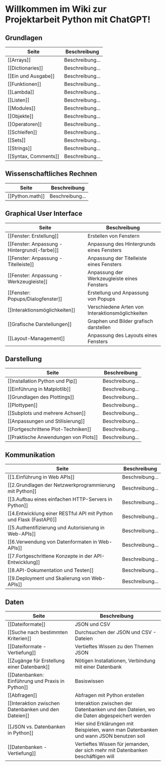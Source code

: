 # Willkommen im Wiki zur Projektarbeit Python mit ChatGPT!

## Grundlagen
| Seite | Beschreibung |
| ----------- | ----------- |
| [[Arrays]] | Beschreibung... |
| [[Dictionaries]] | Beschreibung... |
| [[Ein und Ausgabe]] | Beschreibung... |
| [[Funktionen]] | Beschreibung... |
| [[Lambda]] | Beschreibung... |
| [[Listen]] | Beschreibung... |
| [[Modules]] | Beschreibung... |
| [[Objekte]] | Beschreibung... |
| [[Operatoren]] | Beschreibung... |
| [[Schleifen]] | Beschreibung... |
| [[Sets]] | Beschreibung... |
| [[Strings]] | Beschreibung... |
| [[Syntax, Comments]] | Beschreibung... |

## Wissenschaftliches Rechnen
| Seite | Beschreibung |
| ----------- | ----------- |
| [[Python.math]] | Beschreibung... |


## Graphical User Interface
| Seite | Beschreibung |
| ----------- | ----------- |
| [[Fenster: Erstellung]] | Erstellen von Fenstern |
| [[Fenster: Anpassung - Hintergrund(-farbe)]] | Anpassung des Hintergrunds eines Fensters |
| [[Fenster: Anpassung - Titelleiste]] | Anpassung der Titelleiste eines Fensters |
| [[Fenster: Anpassung - Werkzeugleiste]] | Anpassung der Werkzeugleiste eines Fensters |
| [[Fenster: Popups/Dialogfenster]] | Erstellung und Anpassung von Popups |
| [[Interaktionsmöglichkeiten]] | Verschiedene Arten von Interaktionsmöglichkeiten |
| [[Grafische Darstellungen]] | Graphen und Bilder grafisch darstellen |
| [[Layout-Management]] | Anpassung des Layouts eines Fensters |

## Darstellung
| Seite | Beschreibung |
| ----------- | ----------- |
| [[Installation Python und Pip]] | Beschreibung... |
| [[Einführung in Matplotlib]] | Beschreibung... |
| [[Grundlagen des Plottings]] | Beschreibung... |
| [[Plottypen]] | Beschreibung... |
| [[Subplots und mehrere Achsen]] | Beschreibung... |
| [[Anpassungen und Stilisierung]] | Beschreibung... |
| [[Fortgeschrittene Plot-Techniken]] | Beschreibung... |
| [[Praktische Anwendungen von Plots]] | Beschreibung... |

## Kommunikation
| Seite | Beschreibung |
| ----------- | ----------- |
| [[1.Einführung in Web APIs]] | Beschreibung... |
| [[2.Grundlagen der Netzwerkprogrammierung mit Python]] | Beschreibung... |
| [[3.Aufbau eines einfachen HTTP-Servers in Python]] | Beschreibung... |
| [[4.Entwicklung einer RESTful API mit Python und Flask (FastAPI)]] | Beschreibung... |
| [[5.Authentifizierung und Autorisierung in Web-APIs]] | Beschreibung... |
| [[6.Verwendung von Datenformaten in Web-APIs]] | Beschreibung... |
| [[7.Fortgeschrittene Konzepte in der API-Entwicklung]] | Beschreibung... |
| [[8.API-Dokumentation und Testen]] | Beschreibung... |
| [[9.Deployment und Skalierung von Web-APIs]] | Beschreibung... |

## Daten
| Seite | Beschreibung |
| ----------- | ----------- |
| [[Dateiformate]]| JSON und CSV |
| [[Suche nach bestimmten Kriterien]]| Durchsuchen der JSON und CSV - Dateien|
| [[Dateiformate - Vertiefung]]| Vertieftes Wissen zu den Themen JSON |
| [[Zugänge für Erstellung einer Datenbank]]| Nötigen Installationen, Verbindung mit einer Datenbank|
| [[Datenbanken: Einführung und Praxis in Python]]| Basiswissen|
| [[Abfragen]]| Abfragen mit Python erstellen|
| [[Interaktion zwischen Datenbanken und den Dateien]]| Interaktion zwischen der Datenbanken und den Dateien, wo die Daten abgespeichert werden|
| [[JSON vs. Datenbanken in Python]]| Hier sind Erklärungen mit Beispielen, wann man Datenbanken und wann JSON benutzen soll|
| [[Datenbanken - Vertiefung]]| Vertieftes Wissen für jemanden, der sich mehr mit Datenbanken beschäftigen will|




